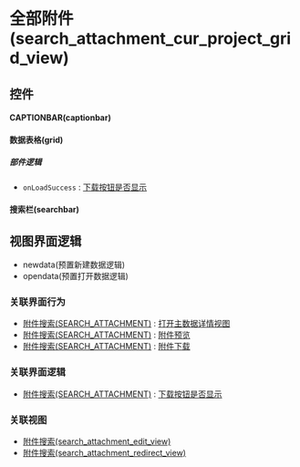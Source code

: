 # 全部附件(search_attachment_cur_project_grid_view)  <!-- {docsify-ignore-all} -->



## 控件
#### CAPTIONBAR(captionbar)
#### 数据表格(grid)

##### 部件逻辑
* `onLoadSuccess` : [下载按钮是否显示](module/Base/search_attachment/uilogic/download_show)
#### 搜索栏(searchbar)

## 视图界面逻辑
  * newdata(预置新建数据逻辑)
  * opendata(预置打开数据逻辑)


### 关联界面行为
  * [附件搜索(SEARCH_ATTACHMENT)](module/Base/search_attachment) : [打开主数据详情视图](module/Base/search_attachment#界面行为)
  * [附件搜索(SEARCH_ATTACHMENT)](module/Base/search_attachment) : [附件预览](module/Base/search_attachment#界面行为)
  * [附件搜索(SEARCH_ATTACHMENT)](module/Base/search_attachment) : [附件下载](module/Base/search_attachment#界面行为)

### 关联界面逻辑
  * [附件搜索(SEARCH_ATTACHMENT)](module/Base/search_attachment) : [下载按钮是否显示](module/Base/search_attachment/uilogic/download_show)

### 关联视图
  * [附件搜索(search_attachment_edit_view)](app/view/search_attachment_edit_view)
  * [附件搜索(search_attachment_redirect_view)](app/view/search_attachment_redirect_view)

<script>
 const { createApp } = Vue
  createApp({
    data() {
      return {

      }
    }
  }).use(ElementPlus).mount('#app')
</script>
